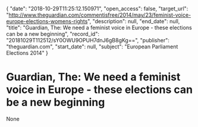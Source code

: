 {
  "date": "2018-10-29T11:25:12.150971", 
  "open_access": false, 
  "target_url": "http://www.theguardian.com/commentisfree/2014/may/23/feminist-voice-europe-elections-womens-rights", 
  "description": null, 
  "end_date": null, 
  "title": "Guardian, The: We need a feminist voice in Europe - these elections can be a new beginning", 
  "record_id": "20181029T112512/sY0OWU9OPUH7dnJ6gB8gKg==", 
  "publisher": "theguardian.com", 
  "start_date": null, 
  "subject": "European Parliament Elections 2014"
}

# Guardian, The: We need a feminist voice in Europe - these elections can be a new beginning

None
